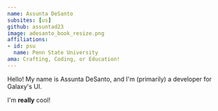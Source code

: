 ```yaml
---
name: Assunta DeSanto
subsites: [us]
github: assuntad23
image: adesanto_book_resize.png
affiliations:
- id: psu
  name: Penn State University
ama: Crafting, Coding, or Education!
---
```

Hello! My name is Assunta DeSanto, and I'm (primarily) a developer for Galaxy's UI.  

I'm **really** cool!